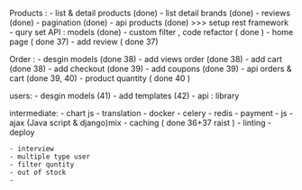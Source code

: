 Products :
    - list & detail products (done)
    - list detail brands (done)
    - reviews (done)
    - pagination (done)
    - api products (done) >>> setup rest framework
    - qury set API : models (done)
    - custom filter , code refactor ( done )
    - home page ( done 37)
    - add review ( done 37)

Order :
    - desgin models  (done 38)
    - add views order (done 38)
    - add cart    (done 38)
    - add checkout  (done 39)
    - add coupons (done 39)
    - api orders & cart  (done 39, 40)
    - product quantity ( done 40 )

users:
    - desgin models (41)
    - add templates (42)
    - api : library

intermediate:
    - chart js
    - translation
    - docker
    - celery
    - redis
    - payment
    - js
    - ajax (Java script & django)mix
    - caching ( done 36+37 raist )
    - linting
    - deploy

    - interview
    - multiple type user
    - filter quntity 
    - out of stock
    - 